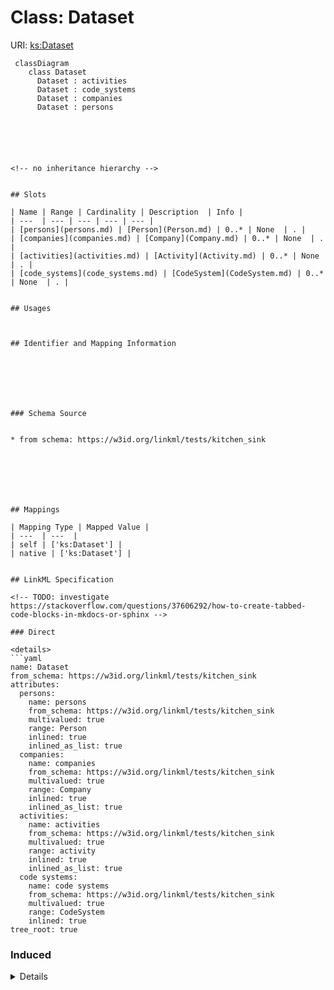 # Class: Dataset




URI: [ks:Dataset](https://w3id.org/linkml/tests/kitchen_sink/Dataset)




```mermaid
 classDiagram
    class Dataset
      Dataset : activities
      Dataset : code_systems
      Dataset : companies
      Dataset : persons
      





<!-- no inheritance hierarchy -->


## Slots

| Name | Range | Cardinality | Description  | Info |
| ---  | --- | --- | --- | --- |
| [persons](persons.md) | [Person](Person.md) | 0..* | None  | . |
| [companies](companies.md) | [Company](Company.md) | 0..* | None  | . |
| [activities](activities.md) | [Activity](Activity.md) | 0..* | None  | . |
| [code_systems](code_systems.md) | [CodeSystem](CodeSystem.md) | 0..* | None  | . |


## Usages



## Identifier and Mapping Information







### Schema Source


* from schema: https://w3id.org/linkml/tests/kitchen_sink







## Mappings

| Mapping Type | Mapped Value |
| ---  | ---  |
| self | ['ks:Dataset'] |
| native | ['ks:Dataset'] |


## LinkML Specification

<!-- TODO: investigate https://stackoverflow.com/questions/37606292/how-to-create-tabbed-code-blocks-in-mkdocs-or-sphinx -->

### Direct

<details>
```yaml
name: Dataset
from_schema: https://w3id.org/linkml/tests/kitchen_sink
attributes:
  persons:
    name: persons
    from_schema: https://w3id.org/linkml/tests/kitchen_sink
    multivalued: true
    range: Person
    inlined: true
    inlined_as_list: true
  companies:
    name: companies
    from_schema: https://w3id.org/linkml/tests/kitchen_sink
    multivalued: true
    range: Company
    inlined: true
    inlined_as_list: true
  activities:
    name: activities
    from_schema: https://w3id.org/linkml/tests/kitchen_sink
    multivalued: true
    range: activity
    inlined: true
    inlined_as_list: true
  code systems:
    name: code systems
    from_schema: https://w3id.org/linkml/tests/kitchen_sink
    multivalued: true
    range: CodeSystem
    inlined: true
tree_root: true

```
</details>

### Induced

<details>
```yaml
name: Dataset
from_schema: https://w3id.org/linkml/tests/kitchen_sink
attributes:
  persons:
    name: persons
    from_schema: https://w3id.org/linkml/tests/kitchen_sink
    multivalued: true
    alias: persons
    owner: Dataset
    range: Person
    inlined: true
    inlined_as_list: true
  companies:
    name: companies
    from_schema: https://w3id.org/linkml/tests/kitchen_sink
    multivalued: true
    alias: companies
    owner: Dataset
    range: Company
    inlined: true
    inlined_as_list: true
  activities:
    name: activities
    from_schema: https://w3id.org/linkml/tests/kitchen_sink
    multivalued: true
    alias: activities
    owner: Dataset
    range: activity
    inlined: true
    inlined_as_list: true
  code systems:
    name: code systems
    from_schema: https://w3id.org/linkml/tests/kitchen_sink
    multivalued: true
    alias: code_systems
    owner: Dataset
    range: CodeSystem
    inlined: true
tree_root: true

```
</details>